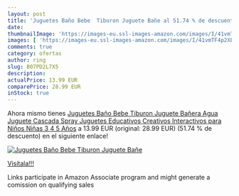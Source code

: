 ```yaml
---
layout: post
title: 'Juguetes Baño Bebe  Tiburon Juguete Bañe al 51.74 % de descuento'
date: 
thumbnailImage: 'https://images-eu.ssl-images-amazon.com/images/I/41vmTF4p2XL._SL200_.jpg'
images: [ 'https://images-eu.ssl-images-amazon.com/images/I/41vmTF4p2XL._SL200_.jpg' ]
comments: true
category: ofertas
author: ring
slug: B07PD2L7X5
description:
actualPrice: 13.99 EUR
comparePrice: 28.99 EUR
inStock: true
---
```


Ahora mismo tienes [Juguetes Baño Bebe  Tiburon Juguete Bañera Agua Juguete Cascada Spray Juguetes Educativos Creativos Interactivos para Niños Niñas 3 4 5 Años](https://www.amazon.es/dp/B07PD2L7X5/?tag=tolees-21) a 13.99 EUR (original: 28.99 EUR) (51.74 %  de descuento) en el siguiente enlace!

[![Juguetes Baño Bebe  Tiburon Juguete Bañe](https://images-eu.ssl-images-amazon.com/images/I/41vmTF4p2XL._SL200_.jpg)](https://www.amazon.es/dp/B07PD2L7X5/?tag=tolees-21)

[Visítala!!!](https://www.amazon.es/dp/B07PD2L7X5/?tag=tolees-21)

Links participate in Amazon Associate program and might generate a comission on qualifying sales
